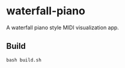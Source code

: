 # waterfall-piano

A waterfall piano style MIDI visualization app.

## Build

```
bash build.sh
```

